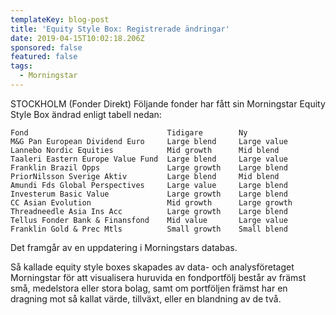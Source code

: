 ```yaml
---
templateKey: blog-post
title: 'Equity Style Box: Registrerade ändringar'
date: 2019-04-15T10:02:18.206Z
sponsored: false
featured: false
tags:
  - Morningstar
---
```

STOCKHOLM (Fonder Direkt) Följande fonder har fått sin Morningstar Equity Style Box ändrad enligt tabell nedan:

```
Fond                               Tidigare        Ny          
M&G Pan European Dividend Euro     Large blend     Large value 
Lannebo Nordic Equities            Mid growth      Mid blend   
Taaleri Eastern Europe Value Fund  Large blend     Large value 
Franklin Brazil Opps               Large growth    Large blend 
PriorNilsson Sverige Aktiv         Large blend     Mid blend   
Amundi Fds Global Perspectives     Large value     Large blend 
Investerum Basic Value             Large growth    Large blend 
CC Asian Evolution                 Mid growth      Large growth
Threadneedle Asia Ins Acc          Large growth    Large blend 
Tellus Fonder Bank & Finansfond    Mid value       Large value 
Franklin Gold & Prec Mtls          Small growth    Small blend 
```
Det framgår av en uppdatering i Morningstars databas.

Så kallade equity style boxes skapades av data- och analysföretaget Morningstar för att visualisera huruvida en fondportfölj består av främst små, medelstora eller stora bolag, samt om portföljen främst har en dragning mot så kallat värde, tillväxt, eller en blandning av de två.
